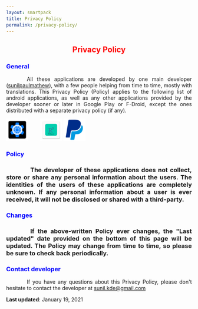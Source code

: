 ```yaml
---
layout: smartpack
title: Privacy Policy
permalink: /privacy-policy/
---
```


<style>
    tab1 { padding-left: 4em; }
</style>

<h2 style="color: red; text-align: center">Privacy Policy</h2>

<h3 style="color: blue">General</h3>

<p style="text-align: justify;"><tab1>All these applications are developed by one main developer (<a href="https://play.google.com/store/apps/dev?id=5836199813143882901" target="_blank">sunilpaulmathew</a>), with a few people helping from time to time, mostly with translations. This Privacy Policy (Policy) applies to the following list of android applications, as well as any other applications provided by the developer sooner or later in Google Play or F-Droid, except the ones distributed with a separate privacy policy (if any).</tab1></p>

<p><a href="https://play.google.com/store/apps/details?id=com.smartpack.kernelmanager.release" target="_blank"><img src="https://github.com/SmartPack/SmartPack-Kernel-Manager/blob/master/app/src/main/ic_launcher-web.png?raw=true" alt="" height="60" /></a> <a href="https://play.google.com/store/apps/details?id=com.smartpack.scriptmanager" target="_blank"><img src="https://github.com/SmartPack/ScriptManager/blob/master/app/src/main/ic_launcher-web.png?raw=true" alt="" height="60" /></a> <a href="https://play.google.com/store/apps/details?id=com.smartpack.packagemanager" target="_blank"><img src="https://github.com/SmartPack/PackageManager/blob/master/app/src/main/ic_launcher-web.png?raw=true" alt="" height="60" /></a> <a href="https://play.google.com/store/apps/details?id=com.smartpack.smartflasher" target="_blank"><img src="https://github.com/SmartPack/SmartFlasher/blob/master/app/src/main/res/mipmap-xxxhdpi/ic_launcher.png?raw=true" alt="" height="60" /></a> <a href="https://play.google.com/store/apps/details?id=com.smartpack.kernelprofiler" target="_blank"><img src="https://github.com/SmartPack/KernelProfiler/blob/master/app/src/main/res/mipmap-xxxhdpi/ic_launcher.png?raw=true" alt="" height="60" /></a> <a href="https://play.google.com/store/apps/details?id=com.smartpack.busyboxinstaller" target="_blank"><img src="https://github.com/SmartPack/BusyBox-Installer/blob/master/app/src/main/res/mipmap-xxxhdpi/ic_launcher.png?raw=true" alt="" height="60" /></a> <a href="https://play.google.com/store/apps/details?id=com.sunilpaulmathew.snotz" target="_blank"><img src="https://github.com/sunilpaulmathew/sNotz/blob/master/app/src/main/ic_launcher-playstore.png?raw=true" alt="" height="60" /></a> <a href="https://play.google.com/store/apps/details?id=com.sunilpaulmathew.translator" target="_blank"><img src="https://github.com/sunilpaulmathew/Translator/blob/master/app/src/main/res/mipmap-xxxhdpi/ic_launcher.png?raw=true" alt="" height="60" /></a> <a href="https://play.google.com/store/apps/details?id=com.sunilpaulmathew.researchgateclient" target="_blank"><img src="https://github.com/sunilpaulmathew/RG-Client/blob/master/app/src/main/res/mipmap-xxxhdpi/ic_launcher.png?raw=true" alt="" height="60" /></a> <a href="https://play.google.com/store/apps/details?id=com.smartpack.donate" target="_blank"><img src="https://github.com/SmartPack/SmartPack-Kernel-Manager/blob/master/app/src/main/res/drawable/ic_donate.png?raw=true" alt="" height="60" /></a> <a href="https://f-droid.org/packages/com.sunilpaulmathew.debloater" target="_blank"><img src="https://github.com/sunilpaulmathew/De-Bloater/blob/master/app/src/main/res/mipmap-xxxhdpi/ic_launcher.png?raw=true" alt="" height="60" /></a></p>

<h3 style="color: blue">Policy<h3>

<p style="text-align: justify;"><tab1>The developer of these applications does not collect, store or share any personal information about the users. The identities of the users of these applications are completely unknown. If any personal information about a user is ever received, it will not be disclosed or shared with a third-party.</tab1></p>

<h3 style="color: blue">Changes<h3>

<p style="text-align: justify;"><tab1>If the above-written Policy ever changes, the "Last updated" date provided on the bottom of this page will be updated. The Policy may change from time to time, so please be sure to check back periodically.</tab1></p>

<h3 style="color: blue">Contact developer</h3>

<p style="text-align: justify;"><tab1>If you have any questions about this Privacy Policy, please don't hesitate to contact the developer at <a href="mailto:sunil.kde@gmail.com">sunil.kde@gmail.com</a></tab1></p>

<p><strong>Last updated</strong>: January 19, 2021</p>
